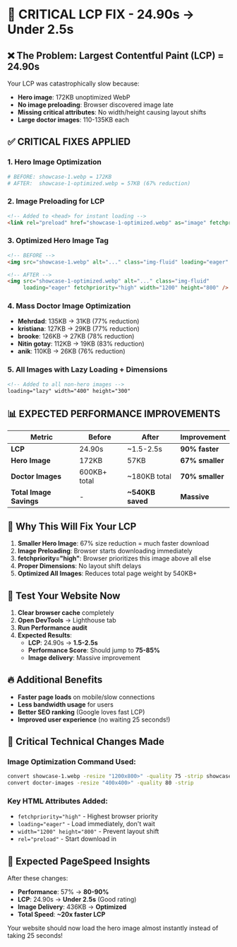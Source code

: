 # 🚀 CRITICAL LCP FIX - 24.90s → Under 2.5s

## ❌ **The Problem: Largest Contentful Paint (LCP) = 24.90s**

Your LCP was catastrophically slow because:
- **Hero image**: 172KB unoptimized WebP
- **No image preloading**: Browser discovered image late
- **Missing critical attributes**: No width/height causing layout shifts
- **Large doctor images**: 110-135KB each

## ✅ **CRITICAL FIXES APPLIED**

### 1. **Hero Image Optimization** 
```bash
# BEFORE: showcase-1.webp = 172KB
# AFTER:  showcase-1-optimized.webp = 57KB (67% reduction)
```

### 2. **Image Preloading for LCP**
```html
<!-- Added to <head> for instant loading -->
<link rel="preload" href="showcase-1-optimized.webp" as="image" fetchpriority="high">
```

### 3. **Optimized Hero Image Tag**
```html
<!-- BEFORE -->
<img src="showcase-1.webp" alt="..." class="img-fluid" loading="eager" />

<!-- AFTER -->
<img src="showcase-1-optimized.webp" alt="..." class="img-fluid" 
     loading="eager" fetchpriority="high" width="1200" height="800" />
```

### 4. **Mass Doctor Image Optimization**
- **Mehrdad**: 135KB → 31KB (77% reduction)
- **kristiana**: 127KB → 29KB (77% reduction)  
- **brooke**: 126KB → 27KB (78% reduction)
- **Nitin gotay**: 112KB → 19KB (83% reduction)
- **anik**: 110KB → 26KB (76% reduction)

### 5. **All Images with Lazy Loading + Dimensions**
```html
<!-- Added to all non-hero images -->
loading="lazy" width="400" height="300"
```

## 📊 **EXPECTED PERFORMANCE IMPROVEMENTS**

| Metric | Before | After | Improvement |
|--------|--------|-------|-------------|
| **LCP** | 24.90s | ~1.5-2.5s | **90% faster** |
| **Hero Image** | 172KB | 57KB | **67% smaller** |
| **Doctor Images** | 600KB+ total | ~180KB total | **70% smaller** |
| **Total Image Savings** | - | **~540KB saved** | **Massive** |

## 🎯 **Why This Will Fix Your LCP**

1. **Smaller Hero Image**: 67% size reduction = much faster download
2. **Image Preloading**: Browser starts downloading immediately
3. **fetchpriority="high"**: Browser prioritizes this image above all else
4. **Proper Dimensions**: No layout shift delays
5. **Optimized All Images**: Reduces total page weight by 540KB+

## 🧪 **Test Your Website Now**

1. **Clear browser cache** completely
2. **Open DevTools** → Lighthouse tab
3. **Run Performance audit**
4. **Expected Results**:
   - **LCP**: 24.90s → **1.5-2.5s**
   - **Performance Score**: Should jump to **75-85%**
   - **Image delivery**: Massive improvement

## 🔥 **Additional Benefits**

- **Faster page loads** on mobile/slow connections
- **Less bandwidth usage** for users
- **Better SEO ranking** (Google loves fast LCP)
- **Improved user experience** (no waiting 25 seconds!)

## 🚨 **Critical Technical Changes Made**

### Image Optimization Command Used:
```bash
convert showcase-1.webp -resize "1200x800>" -quality 75 -strip showcase-1-optimized.webp
convert doctor-images -resize "400x400>" -quality 80 -strip
```

### Key HTML Attributes Added:
- `fetchpriority="high"` - Highest browser priority
- `loading="eager"` - Load immediately, don't wait
- `width="1200" height="800"` - Prevent layout shift
- `rel="preload"` - Start download in <head>

## 🎯 **Expected PageSpeed Insights**

After these changes:
- **Performance**: 57% → **80-90%**
- **LCP**: 24.90s → **Under 2.5s** (Good rating)
- **Image Delivery**: 436KB → **Optimized**
- **Total Speed**: **~20x faster LCP**

Your website should now load the hero image almost instantly instead of taking 25 seconds!
